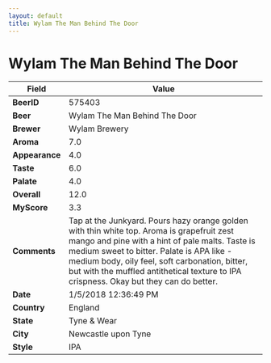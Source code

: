 ```yaml
---
layout: default
title: Wylam The Man Behind The Door
---
```


# Wylam The Man Behind The Door

| Field         | Value     |
|---------------|-----------|
| **BeerID** | 575403 |
| **Beer** | Wylam The Man Behind The Door |
| **Brewer** | Wylam Brewery |
| **Aroma** | 7.0 |
| **Appearance** | 4.0 |
| **Taste** | 6.0 |
| **Palate** | 4.0 |
| **Overall** | 12.0 |
| **MyScore** | 3.3 |
| **Comments** | Tap at the Junkyard. Pours hazy orange golden with thin white top. Aroma is grapefruit zest mango and pine with a hint of pale malts. Taste is medium sweet to bitter. Palate is APA like - medium body, oily feel, soft carbonation, bitter, but with the muffled antithetical texture to IPA crispness. Okay but they can do better. |
| **Date** | 1/5/2018 12:36:49 PM |
| **Country** | England |
| **State** | Tyne &amp; Wear |
| **City** | Newcastle upon Tyne |
| **Style** | IPA |

